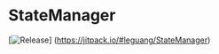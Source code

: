 # StateManager

[![Release](https://jitpack.io/v/leguang/StateManager.svg)]
(https://jitpack.io/#leguang/StateManager)
